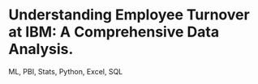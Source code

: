 # Understanding Employee Turnover at IBM: A Comprehensive Data Analysis.
ML, PBI, Stats, Python, Excel, SQL
